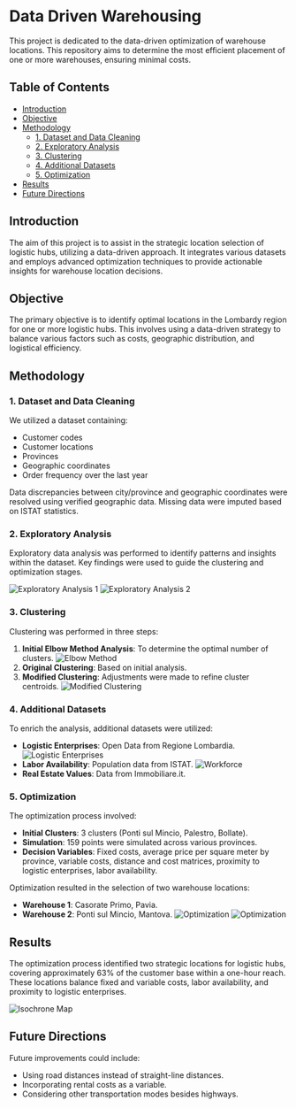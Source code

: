 # Data Driven Warehousing
This project is dedicated to the data-driven optimization of warehouse locations. This repository aims to determine the most efficient placement of one or more warehouses, ensuring minimal costs.

## Table of Contents

- [Introduction](#introduction)
- [Objective](#objective)
- [Methodology](#methodology)
  - [1. Dataset and Data Cleaning](#1-dataset-and-data-cleaning)
  - [2. Exploratory Analysis](#2-exploratory-analysis)
  - [3. Clustering](#3-clustering)
  - [4. Additional Datasets](#4-additional-datasets)
  - [5. Optimization](#5-optimization)
- [Results](#results)
- [Future Directions](#future-directions)

## Introduction

The aim of this project is to assist in the strategic location selection of logistic hubs, utilizing a data-driven approach. It integrates various datasets and employs advanced optimization techniques to provide actionable insights for warehouse location decisions.

## Objective

The primary objective is to identify optimal locations in the Lombardy region for one or more logistic hubs. This involves using a data-driven strategy to balance various factors such as costs, geographic distribution, and logistical efficiency.

## Methodology

### 1. Dataset and Data Cleaning

We utilized a dataset containing:
- Customer codes
- Customer locations
- Provinces
- Geographic coordinates
- Order frequency over the last year

Data discrepancies between city/province and geographic coordinates were resolved using verified geographic data. Missing data were imputed based on ISTAT statistics.


### 2. Exploratory Analysis

Exploratory data analysis was performed to identify patterns and insights within the dataset. Key findings were used to guide the clustering and optimization stages.
<div class="image-grid">
    <img src="images/Ex_Analysis2.png" alt="Exploratory Analysis 1">
    <img src="images/Ex_Analysis1.png" alt="Exploratory Analysis 2">
</div>

### 3. Clustering

Clustering was performed in three steps:
1. **Initial Elbow Method Analysis**: To determine the optimal number of clusters.
  ![Elbow Method](images/Elbow.png)
2. **Original Clustering**: Based on initial analysis.
3. **Modified Clustering**: Adjustments were made to refine cluster centroids.
   ![Modified Clustering](images/Modified_Clusters.png)

### 4. Additional Datasets

To enrich the analysis, additional datasets were utilized:
- **Logistic Enterprises**: Open Data from Regione Lombardia.
  ![Logistic Enterprises](images/Logistic_Companies.png)
- **Labor Availability**: Population data from ISTAT.
  ![Workforce](images/Workforce.png)
- **Real Estate Values**: Data from Immobiliare.it.

### 5. Optimization

The optimization process involved:
- **Initial Clusters**: 3 clusters (Ponti sul Mincio, Palestro, Bollate).
- **Simulation**: 159 points were simulated across various provinces.
- **Decision Variables**: Fixed costs, average price per square meter by province, variable costs, distance and cost matrices, proximity to logistic enterprises, labor availability.

Optimization resulted in the selection of two warehouse locations:
- **Warehouse 1**: Casorate Primo, Pavia.
- **Warehouse 2**: Ponti sul Mincio, Mantova.
![Optimization](images/Warehouse_Location.png)
![Optimization](images/Warehouse_Distribution.png)

## Results

The optimization process identified two strategic locations for logistic hubs, covering approximately 63% of the customer base within a one-hour reach. These locations balance fixed and variable costs, labor availability, and proximity to logistic enterprises.

![Isochrone Map](images/Isochrone.png)

## Future Directions

Future improvements could include:
- Using road distances instead of straight-line distances.
- Incorporating rental costs as a variable.
- Considering other transportation modes besides highways.
